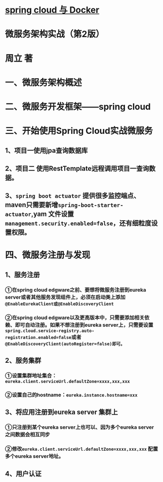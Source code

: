 # [spring cloud 与 Docker](https://gitee.com/itmuch/spring-cloud-docker-microservice-book-code/tree/master)
# 微服务架构实战（第2版）
# 周立 著

# 一、微服务架构概述


# 二、微服务开发框架——spring cloud

# 三、开始使用Spring Cloud实战微服务

## 1、项目一使用jpa查询数据库
## 2、项目二 使用RestTemplate远程调用项目一查询数据。
## 3、`spring boot actuator` 提供很多监控端点、maven只需要新增`spring-boot-starter-actuator`,yam 文件设置`management.security.enabled=false`，还有细粒度设置权限。


# 四、微服务注册与发现
## 1、服务注册
### ①在spring cloud edgware之前、要想将微服务注册到eureka server或者其他服务发现组件上，必须在启动类上添加`@EnableEurekaClient或@EnableDiscoveryClient`
### ②在spring cloud edgware以及更高版本中，只需要添加相关依赖、即可自动注册。如果不想注册到eureka server上，只需要设置`spring.cloud.service-registry.auto-registration.enabled=false`或者`@EnableDiscoveryClient(autoRegister=false)即可。`

## 2、服务集群
### ①设置集群地址集合：`eureka.client.serviceUrl.defaultZone=xxxx,xxx,xxx`
### ②设置自己的hostname：`eureka.instance.hostname=xxx`

## 3、将应用注册到eureka server 集群上
### ①只注册到某个eureka server上也可以、因为多个eureka server之间数据会相互同步
### ②修改`eureka.client.serviceUrl.defaultZone=xxxx,xxx,xxx` 配置多个eureka server地址。

## 4、用户认证